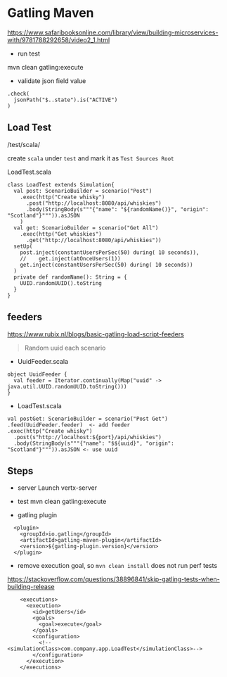 # Gatling Maven

https://www.safaribooksonline.com/library/view/building-microservices-with/9781788292658/video2_1.html

- run test

mvn clean gatling:execute

- validate json field value

```
.check(
  jsonPath("$..state").is("ACTIVE")
)
```

## Load Test

/test/scala/

create `scala` under `test` and mark it as `Test Sources Root`

LoadTest.scala

```
class LoadTest extends Simulation{
  val post: ScenarioBuilder = scenario("Post")
    .exec(http("Create whisky")
      .post("http://localhost:8080/api/whiskies")
      .body(StringBody(s"""{"name": "${randomName()}", "origin": "Scotland"}""")).asJSON
    )
  val get: ScenarioBuilder = scenario("Get All")
    .exec(http("Get whiskies")
      .get("http://localhost:8080/api/whiskies"))
  setUp(
    post.inject(constantUsersPerSec(50) during( 10 seconds)),
    //    get.inject(atOnceUsers(1))
    get.inject(constantUsersPerSec(50) during( 10 seconds))
  )
  private def randomName(): String = {
    UUID.randomUUID().toString
  }
}
```

## feeders

https://www.rubix.nl/blogs/basic-gatling-load-script-feeders

> Random uuid each scenario

- UuidFeeder.scala

```
object UuidFeeder {
  val feeder = Iterator.continually(Map("uuid" -> java.util.UUID.randomUUID.toString()))
}
```

- LoadTest.scala

```
val postGet: ScenarioBuilder = scenario("Post Get")
.feed(UuidFeeder.feeder)  <- add feeder
.exec(http("Create whisky")
  .post(s"http://localhost:${port}/api/whiskies")
  .body(StringBody(s"""{"name": "$${uuid}", "origin": "Scotland"}""")).asJSON <- use uuid
```

## Steps

- server
Launch vertx-server

- test
mvn clean gatling:execute

- gatling plugin

```
  <plugin>
    <groupId>io.gatling</groupId>
    <artifactId>gatling-maven-plugin</artifactId>
    <version>${gatling-plugin.version}</version>
  </plugin>
```

- remove execution goal, so `mvn clean install` does not run perf tests

https://stackoverflow.com/questions/38896841/skip-gatling-tests-when-building-release

```
    <executions>
      <execution>
        <id>getUsers</id>
        <goals>
          <goal>execute</goal>
        </goals>
        <configuration>
          <!--<simulationClass>com.company.app.LoadTest</simulationClass>-->
        </configuration>
      </execution>
    </executions>
```
